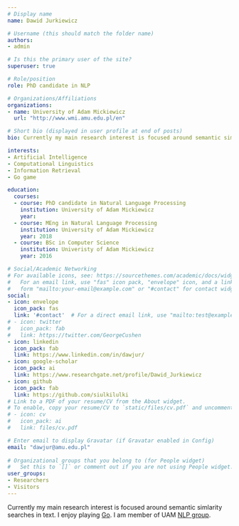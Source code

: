 ```yaml
---
# Display name
name: Dawid Jurkiewicz

# Username (this should match the folder name)
authors:
- admin

# Is this the primary user of the site?
superuser: true

# Role/position
role: PhD candidate in NLP

# Organizations/Affiliations
organizations:
- name: University of Adam Mickiewicz
  url: "http://www.wmi.amu.edu.pl/en"

# Short bio (displayed in user profile at end of posts)
bio: Currently my main research interest is focused around semantic simlarity searches in text.

interests:
- Artificial Intelligence
- Computational Linguistics
- Information Retrieval
- Go game

education:
  courses:
  - course: PhD candidate in Natural Language Processing
    institution: University of Adam Mickiewicz
    year:
  - course: MEng in Natural Language Processing
    institution: University of Adam Mickiewicz
    year: 2018
  - course: BSc in Computer Science
    institution: Univeristy of Adam Mickiewicz
    year: 2016

# Social/Academic Networking
# For available icons, see: https://sourcethemes.com/academic/docs/widgets/#icons
#   For an email link, use "fas" icon pack, "envelope" icon, and a link in the
#   form "mailto:your-email@example.com" or "#contact" for contact widget.
social:
- icon: envelope
  icon_pack: fas
  link: '#contact'  # For a direct email link, use "mailto:test@example.org".
# - icon: twitter
#   icon_pack: fab
#   link: https://twitter.com/GeorgeCushen
- icon: linkedin
  icon_pack: fab
  link: https://www.linkedin.com/in/dawjur/
- icon: google-scholar
  icon_pack: ai
  link: https://www.researchgate.net/profile/Dawid_Jurkiewicz
- icon: github
  icon_pack: fab
  link: https://github.com/siulkilulki
# Link to a PDF of your resume/CV from the About widget.
# To enable, copy your resume/CV to `static/files/cv.pdf` and uncomment the lines below.  
# - icon: cv
#   icon_pack: ai
#   link: files/cv.pdf

# Enter email to display Gravatar (if Gravatar enabled in Config)
email: "dawjur@amu.edu.pl"
  
# Organizational groups that you belong to (for People widget)
#   Set this to `[]` or comment out if you are not using People widget.  
user_groups:
- Researchers
- Visitors
---
```


Currently my main research interest is focused around semantic simlarity searches in text. I enjoy playing [Go](https://www.youtube.com/watch?v=QyfWChDhtu0). I am member of UAM [NLP group](http://zpjn.wmi.amu.edu.pl).
